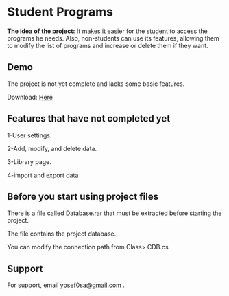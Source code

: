 # Student Programs

**The idea of the project:**  It makes it easier for the student to access the programs he needs.
Also, non-students can use its features, allowing them to modify the list of programs and increase or delete them if they want.


## Demo

The project is not yet complete and lacks some basic features.

Download: [Here](https://github.com/yousef0sa/StudentProgramCsharp/releases)




## Features that have not completed yet
1-User settings.

2-Add, modify, and delete data.

3-Library page.

4-import and export data

## Before you start using project files
There is a file called Database.rar that must be extracted before starting the project.

The file contains the project database.

You can modify the connection path from Class> CDB.cs 
## Support

For support, email  yosef0sa@gmail.com
.

